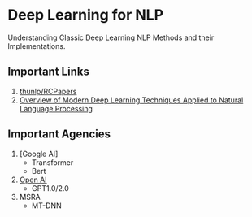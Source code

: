 # Deep Learning for NLP
Understanding Classic Deep Learning NLP Methods and their Implementations.

## Important Links
1. [thunlp/RCPapers](https://github.com/thunlp/RCPapers)
2. [Overview of Modern Deep Learning Techniques Applied to Natural Language Processing](https://github.com/omarsar/nlp_overview)

## Important Agencies
1. [Google AI]
    - Transformer
    - Bert
2. [Open AI](https://openai.com/blog/)
    - GPT1.0/2.0
3. MSRA
    - MT-DNN
    
    
